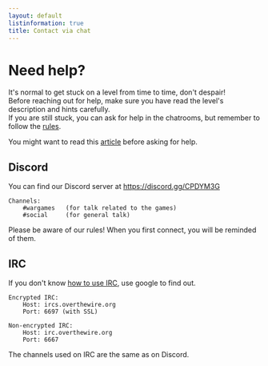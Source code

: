 ```yaml
---
layout: default
listinformation: true
title: Contact via chat
---
```


Need help?
==========

It's normal to get stuck on a level from time to time, don't despair!<br>
Before reaching out for help, make sure you have read the level's description and hints carefully.<br>
If you are still stuck, you can ask for help in the chatrooms, but remember to follow the [rules].

You might want to read this [article] before asking for help. 

Discord
-------

You can find our Discord server at <https://discord.gg/CPDYM3G>

	Channels: 
		#wargames 	(for talk related to the games)
		#social 	(for general talk)

Please be aware of our rules! When you first connect, you will be reminded of them.

IRC
---

If you don't know [how to use IRC][], use google to find out.

	Encrypted IRC:
		Host: ircs.overthewire.org
		Port: 6697 (with SSL)

	Non-encrypted IRC:
		Host: irc.overthewire.org
		Port: 6667

The channels used on IRC are the same as on Discord.

[how to use IRC]: https://en.wikipedia.org/wiki/Wikipedia:IRC/Tutorial
[article]: http://catb.org/~esr/faqs/smart-questions.html
[rules]: /information/rules.html